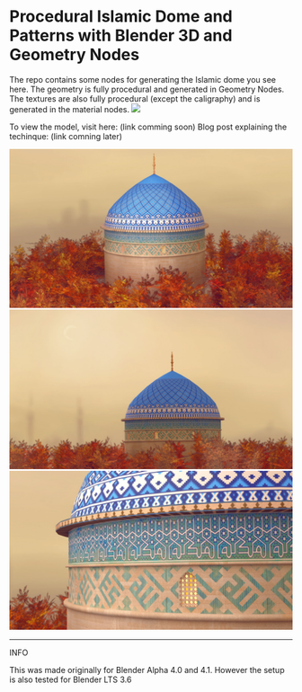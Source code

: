 Procedural Islamic Dome and Patterns with Blender 3D and Geometry Nodes
=================

The repo contains some nodes for generating the Islamic dome you see here. The geometry is fully procedural and generated in Geometry Nodes. The textures are also fully procedural (except the caligraphy) and is generated in the material nodes.
![](marketingMat/MainGif.gif)

To view the model, visit here: (link comming soon)
Blog post explaining the techinque: (link comning later)


![](marketingMat/1.jpg)
![](marketingMat/beautyShot5.jpg)
![](marketingMat/3.jpg)


---------
INFO

This was made originally for Blender Alpha 4.0 and 4.1. However the setup is also tested for Blender LTS 3.6